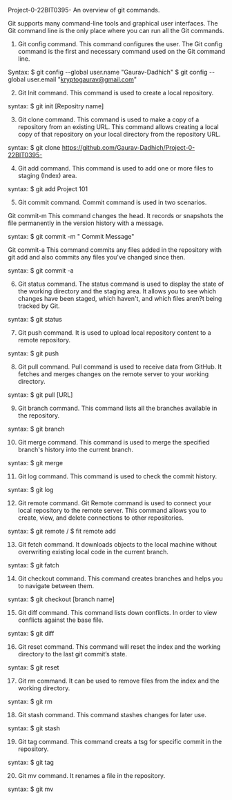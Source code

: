 Project-0-22BIT0395-
An overview of git commands.

Git supports many command-line tools and graphical user interfaces. The Git command line is the only place where you can run all the Git commands.

1. Git config command.
This command configures the user. The Git config command is the first and necessary command used on the Git command line.

Syntax:
$ git config --global user.name "Gaurav-Dadhich" $ git config --global user.email "kryptogaurav@gmail.com"

2. Git Init command.
This command is used to create a local repository.

syntax:
$ git init [Repositry name]

3. Git clone command.
This command is used to make a copy of a repository from an existing URL. This command allows creating a local copy of that repository on your local directory from the repository URL.

syntax:
$ git clone https://github.com/Gaurav-Dadhich/Project-0-22BIT0395-

4. Git add command.
This command is used to add one or more files to staging (Index) area.

syntax:
$ git add Project 101

5. Git commit command.
Commit command is used in two scenarios.

Git commit-m
This command changes the head. It records or snapshots the file permanently in the version history with a message.

syntax:
$ git commit -m " Commit Message"

Git commit-a
This command commits any files added in the repository with git add and also commits any files you've changed since then.

syntax:
$ git commit -a

6. Git status command.
The status command is used to display the state of the working directory and the staging area. It allows you to see which changes have been staged, which haven't, and which files aren?t being tracked by Git.

syntax:
$ git status

7. Git push command.
It is used to upload local repository content to a remote repository.

syntax:
$ git push

8. Git pull command.
Pull command is used to receive data from GitHub. It fetches and merges changes on the remote server to your working directory.

syntax:
$ git pull [URL]

9. Git branch command.
This command lists all the branches available in the repository.

syntax:
$ git branch

10. Git merge command.
This command is used to merge the specified branch's history into the current branch.

syntax:
$ git merge

11. Git log command.
This command is used to check the commit history.

syntax:
$ git log

12. Git remote command.
Git Remote command is used to connect your local repository to the remote server. This command allows you to create, view, and delete connections to other repositories.

syntax:
$ git remote / $ fit remote add

13. Git fetch command.
It downloads objects to the local machine without overwriting existing local code in the current branch.

syntax:
$ git fatch

14. Git checkout command.
This command creates branches and helps you to navigate between them.

syntax:
$ git checkout [branch name]

15. Git diff command.
This command lists down conflicts. In order to view conflicts against the base file.

syntax:
$ git diff

16. Git reset command.
This command will reset the index and the working directory to the last git commit’s state.

syntax:
$ git reset

17. Git rm command.
It can be used to remove files from the index and the working directory.

syntax:
$ git rm

18. Git stash command.
This command stashes changes for later use.

syntax:
$ git stash

19. Git tag command.
This command creats a tsg for specific commit in the repository.

syntax:
$ git tag

20. Git mv command.
It renames a file in the repository.

syntax:
$ git mv
